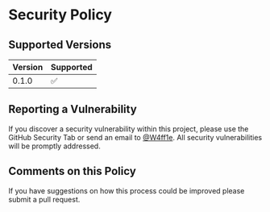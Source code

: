 # Security Policy

## Supported Versions

| Version | Supported          |
| ------- | ------------------ |
| 0.1.0   | :white_check_mark: |

## Reporting a Vulnerability

If you discover a security vulnerability within this project, please use the GitHub Security Tab or send an email to [@W4ff1e](mailto:security@throud.org). All security vulnerabilities will be promptly addressed.

## Comments on this Policy

If you have suggestions on how this process could be improved please submit a pull request.

